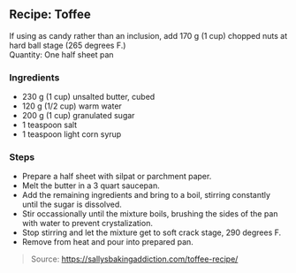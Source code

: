 ## Recipe: Toffee
If using as candy rather than an inclusion, add 170 g (1 cup) chopped nuts at hard ball stage (265 degrees F.)  
Quantity: One half sheet pan  

### Ingredients
 - 230 g (1 cup) unsalted butter, cubed
 - 120 g (1/2 cup) warm water
 - 200 g (1 cup) granulated sugar
 - 1 teaspoon salt
 - 1 teaspoon light corn syrup

### Steps
 - Prepare a half sheet with silpat or parchment paper.
 - Melt the butter in a 3 quart saucepan.
 - Add the remaining ingredients and bring to a boil, stirring constantly until the sugar is dissolved.
 - Stir occassionally until the mixture boils, brushing the sides of the pan with water to prevent crystalization.
 - Stop stirring and let the mixture get to soft crack stage, 290 degrees F.
 - Remove from heat and pour into prepared pan.

> Source: https://sallysbakingaddiction.com/toffee-recipe/